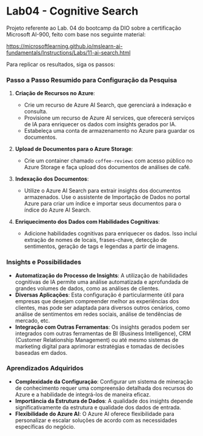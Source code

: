 # Lab04 - Cognitive Search

Projeto referente ao Lab. 04 do bootcamp da DIO sobre a certificação Microsoft AI-900, feito com base nos seguinte material:

https://microsoftlearning.github.io/mslearn-ai-fundamentals/Instructions/Labs/11-ai-search.html

Para replicar os resultados, siga os passos:

### Passo a Passo Resumido para Configuração da Pesquisa

1. **Criação de Recursos no Azure**: 
   - Crie um recurso de Azure AI Search, que gerenciará a indexação e consulta.
   - Provisione um recurso de Azure AI services, que oferecerá serviços de IA para enriquecer os dados com insights gerados por IA.
   - Estabeleça uma conta de armazenamento no Azure para guardar os documentos.

2. **Upload de Documentos para o Azure Storage**:
   - Crie um container chamado `coffee-reviews` com acesso público no Azure Storage e faça upload dos documentos de análises de café.

3. **Indexação dos Documentos**:
   - Utilize o Azure AI Search para extrair insights dos documentos armazenados. Use o assistente de Importação de Dados no portal Azure para criar um índice e importar seus documentos para o índice do Azure AI Search.

4. **Enriquecimento dos Dados com Habilidades Cognitivas**:
   - Adicione habilidades cognitivas para enriquecer os dados. Isso inclui extração de nomes de locais, frases-chave, detecção de sentimentos, geração de tags e legendas a partir de imagens.

### Insights e Possibilidades

- **Automatização do Processo de Insights**: A utilização de habilidades cognitivas de IA permite uma análise automatizada e aprofundada de grandes volumes de dados, como as análises de clientes.
- **Diversas Aplicações**: Esta configuração é particularmente útil para empresas que desejam compreender melhor as experiências dos clientes, mas pode ser adaptada para diversos outros cenários, como análise de sentimentos em redes sociais, análise de tendências de mercado, etc.
- **Integração com Outras Ferramentas**: Os insights gerados podem ser integrados com outras ferramentas de BI (Business Intelligence), CRM (Customer Relationship Management) ou até mesmo sistemas de marketing digital para aprimorar estratégias e tomadas de decisões baseadas em dados.

### Aprendizados Adquiridos

- **Complexidade da Configuração**: Configurar um sistema de mineração de conhecimento requer uma compreensão detalhada dos recursos do Azure e a habilidade de integrá-los de maneira eficaz.
- **Importância da Estrutura de Dados**: A qualidade dos insights depende significativamente da estrutura e qualidade dos dados de entrada.
- **Flexibilidade do Azure AI**: O Azure AI oferece flexibilidade para personalizar e escalar soluções de acordo com as necessidades específicas do negócio.
